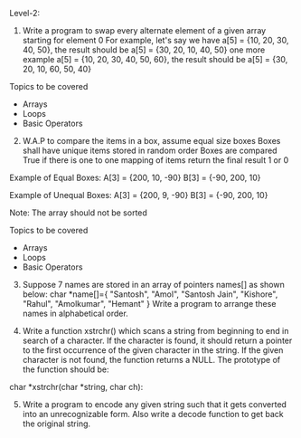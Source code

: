 Level-2:

 

1. Write a program to swap every alternate element of a given array starting for element 0
For example, let's say we have a[5] = {10, 20, 30, 40, 50}, the result should be a[5] = {30, 20, 10, 40, 50}
one more example a[5] = {10, 20, 30, 40, 50, 60}, the result should be a[5] = {30, 20, 10, 60, 50, 40}

Topics to be covered
- Arrays
- Loops
- Basic Operators

 

2. W.A.P to compare the items in a box, assume equal size boxes
Boxes shall have unique items stored in random order
Boxes are compared True if there is one to one mapping of items
return the final result 1 or 0

Example of Equal Boxes:
A[3] = {200, 10, -90}
B[3] = {-90, 200, 10}    

Example of Unequal Boxes:
A[3] = {200, 9, -90}
B[3] = {-90, 200, 10}    

Note: The array should not be sorted

Topics to be covered
- Arrays
- Loops
- Basic Operators

 

3. Suppose 7 names are stored in an array of pointers names[] as shown below:
 char *name[]={
        "Santosh", "Amol", "Santosh Jain", "Kishore", "Rahul", "Amolkumar", "Hemant"
          }
  Write a program to arrange these names in alphabetical order.

 

4. Write a function xstrchr() which scans a string from beginning to end in search of a character. 
If the character is found, it should return a pointer to the first occurrence of the given character in the string.
If the given character is not found, the function returns a NULL.
The prototype of the function should be:

char *xstrchr(char *string, char ch):


5. Write a program to encode any given string such that it gets converted into an unrecognizable form. 
Also write a decode function to get back the original string.

